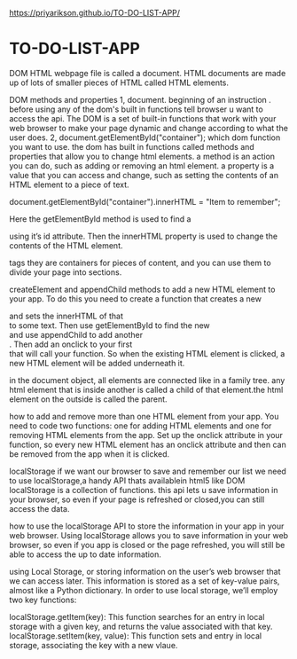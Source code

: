https://priyarikson.github.io/TO-DO-LIST-APP/
# TO-DO-LIST-APP
DOM
HTML webpage file is called a document. HTML documents are made up of lots of smaller pieces of HTML called HTML elements.


DOM methods and properties
1, document.
beginning of an instruction .
before using any of the dom's built in functions tell browser u want to access the api.
The DOM is a set of built-in functions that work with your web browser to make your page dynamic and change according to what the user does.
2, document.getElementById("container");
which dom function you want to use. the dom has built in functions called methods and properties that allow you to change html elements.
a method is an action you can do, such as adding or removing an html element.
a property is a value that you can access and change, such as setting the contents of an HTML element to a piece of text.


document.getElementById("container").innerHTML = "Item to remember";

Here the getElementById method is used to find a <div> using it’s id attribute. Then the innerHTML property is used to change the contents of the HTML element.

<div> tags
they are containers for pieces of content, and you can use them to divide your page into sections.


createElement and appendChild methods to add a new HTML element to your app. To do this you need to create a function that creates a new <div> and sets the innerHTML of that <div> to some text. Then use getElementById to find the new <div> and use appendChild to add another <div>. Then add an onclick to your first <div> that will call your function. So when the existing HTML element is clicked, a new HTML element will be added underneath it.

in the document object, all elements are connected like in a family tree.
any html element that is inside another is called a child of that element.the html element on the outside is called the parent.



how to add and remove more than one HTML element from your app. You need to code two functions: one for adding HTML elements and one for removing HTML elements from the app. Set up the onclick attribute in your function, so every new HTML element has an onclick attribute and then can be removed from the app when it is clicked.

localStorage
if we want our browser to save and remember our list we need to use localStorage,a handy API thats availablein html5
like DOM localStorage is a collection of functions.
this api lets u save information in your browser, so even if your page is refreshed or closed,you can still access the data.

how to use the localStorage API to store the information in your app in your web browser. Using localStorage allows you to save information in your web browser, so even if you app is closed or the page refreshed, you will still be able to access the up to date information.


using Local Storage, or storing information on the user’s web browser that we can access later. This information is stored as a set of key-value pairs, almost like a Python dictionary. In order to use local storage, we’ll employ two key functions:

localStorage.getItem(key): This function searches for an entry in local storage with a given key, and returns the value associated with that key.
localStorage.setItem(key, value): This function sets and entry in local storage, associating the key with a new vlaue.
